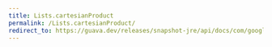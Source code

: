 ```yaml
---
title: Lists.cartesianProduct
permalink: /Lists.cartesianProduct/
redirect_to: https://guava.dev/releases/snapshot-jre/api/docs/com/google/common/collect/Lists.html#cartesianProduct-java.util.List-
---
```


